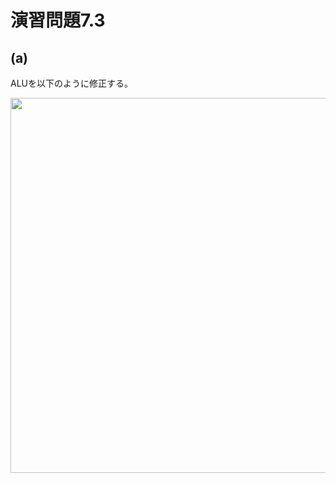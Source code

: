 # 演習問題7.3

## (a)

ALUを以下のように修正する。

<img src="https://horie-t.github.io/DigitalDesignAndComputerArchitecture-Ans/images/ex7-3/ex7-3-a_ALU.svg" width="600px" />
